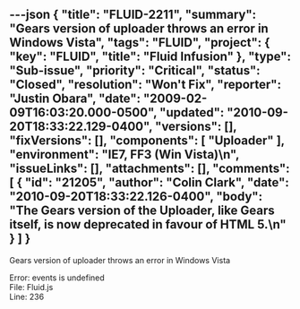 ---json
{
  "title": "FLUID-2211",
  "summary": "Gears version of uploader throws an error in Windows Vista",
  "tags": "FLUID",
  "project": {
    "key": "FLUID",
    "title": "Fluid Infusion"
  },
  "type": "Sub-issue",
  "priority": "Critical",
  "status": "Closed",
  "resolution": "Won't Fix",
  "reporter": "Justin Obara",
  "date": "2009-02-09T16:03:20.000-0500",
  "updated": "2010-09-20T18:33:22.129-0400",
  "versions": [],
  "fixVersions": [],
  "components": [
    "Uploader"
  ],
  "environment": "IE7, FF3 (Win Vista)\n",
  "issueLinks": [],
  "attachments": [],
  "comments": [
    {
      "id": "21205",
      "author": "Colin Clark",
      "date": "2010-09-20T18:33:22.126-0400",
      "body": "The Gears version of the Uploader, like Gears itself, is now deprecated in favour of HTML 5.\n"
    }
  ]
}
---
Gears version of uploader throws an error in Windows Vista

Error: events is undefined\
File: Fluid.js\
Line: 236

        